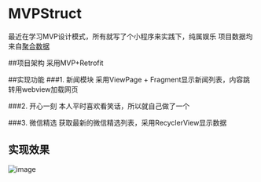 # MVPStruct

最近在学习MVP设计模式，所有就写了个小程序来实践下，纯属娱乐
项目数据均来自[聚合数据](https://www.juhe.cn/)

##项目架构
采用MVP+Retrofit

##实现功能
###1. 新闻模块
采用ViewPage + Fragment显示新闻列表，内容跳转用webview加载网页

###2. 开心一刻
本人平时喜欢看笑话，所以就自己做了一个

###3. 微信精选
获取最新的微信精选列表，采用RecyclerView显示数据

## 实现效果

![image](https://github.com/xujianye/AndroidMVP/blob/master/app/src/main/res/raw/application.gif?raw=true)


